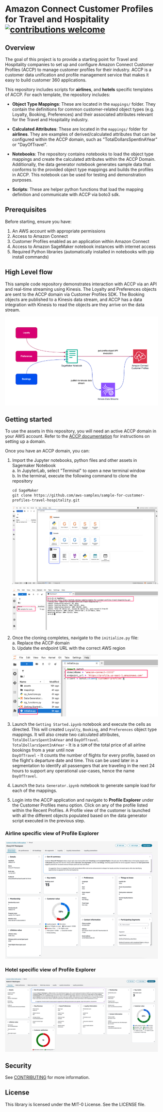 # Amazon Connect Customer Profiles for Travel and Hospitality  [![contributions welcome](https://img.shields.io/badge/contributions-welcome-brightgreen.svg?style=flat)](https://github.com/dwyl/esta/issues)

## Overview

The goal of this project is to provide a starting point for Travel and Hospitality companies to set up and configure Amazon Connect Customer Profiles (ACCP) to manage customer profiles for their industry. ACCP is a customer data unification and profile management service that makes it easy to build customer 360 applications.

This repository includes scripts for **airlines**, and **hotels** specific templates of ACCP. For each template, the repository includes:

- **Object Type Mappings**: These are located in the `mappings/` folder. They contain the definitions for common customer-related object types (e.g. Loyalty, Booking, Preferences) and their associated attributes relevant for the Travel and Hospitality industry.

- **Calculated Attributes**: These are located in the `mappings/` folder for **airlines**. They are examples of derived/calculated attributes that can be configured within the ACCP domain, such as "TotalDollarsSpentInAYear" or "DayOfTravel".

- **Notebooks**: The repository contains notebooks to load the object type mappings and create the calculated attributes within the ACCP Domain. Additionally, the data generator notebook generates sample data that conforms to the provided object type mappings and builds the profiles in ACCP. This notebook can be used for testing and demonstration purposes.

- **Scripts**: These are helper python functions that load the mapping definition and communicate with ACCP via boto3 sdk.

## Prerequisites

Before starting, ensure you have:

1. An AWS account with appropriate permissions
1. Access to Amazon Connect
2. Customer Profiles enabled as an application within Amazon Connect
1. Access to Amazon SageMaker notebook instances with internet access
1. Required Python libraries (automatically installed in notebooks with pip install commands)

## High Level flow

This sample code repository demonstrates interaction with ACCP via an API and real-time streaming using Kinesis. The Loyalty and Preferences objects are sent to the ACCP domain via Customer Profiles SDK. The Booking objects are published to a Kinesis data stream, and ACCP has a data integration with Kinesis to read the objects are they arrive on the data stream.

![architecture](assets/arch.png)

## Getting started

To use the assets in this repository, you will need an active ACCP domain in your AWS account. Refer to the [ACCP documentation](https://docs.aws.amazon.com/customerprofiles/latest/APIReference/Welcome.html) for instructions on setting up a domain.

Once you have an ACCP domain, you can:

1. Import the Jupyter notebooks, python files and other assets in Sagemaker Notebook <br />
	 a. In JupyterLab, select "Terminal" to open a new terminal window <br /> 
	 b. In the terminal, execute the following command to clone the repository <br />
	 ```
	 cd SageMaker
	 git clone https://github.com/aws-samples/sample-for-customer-profiles-travel-hospitality.git
	 ```
	 
	![terminal](assets/terminal.png)  
	  
	  
	![terminal](assets/git_clone.png)
			
2. Once the cloning completes, navigate to the `initialize.py` file:<br />
	a. Replace the ACCP domain <br />
	b. Update the endpoint URL with the correct AWS region
	
	![initialize.py](assets/initialize_py.png)

3. Launch the `Getting Started.ipynb` notebook and execute the cells as directed. This will created `Loyalty`, `Booking`, and `Preferences` object type mappings. It will also create two calculated attributes, `TotalDollarsSpentInAYear` and `DayOfTravel`. <br />
	`TotalDollarsSpentInAYear` - It is a `SUM` of the total price of all airline bookings from a year until now <br />
	`DayOfTravel` - It counts the number of flights for every profile, based on the flight's departure date and time. This can be used later in a segmentation to identify all passengers that are traveling in the next 24 hours to support any operational use-cases, hence the name `DayOfTravel`.

4. Launch the `Data Generator.ipynb` notebook to generate sample load for each of the mappings.

5. Login into the ACCP application and navigate to **Profile Explorer** under the Customer Profiles menu option. Click on any of the profile listed within the Recent Profiles. A Profile view of the customer is launched with all the different objects populated based on the data generator script executed in the previous step.

### Airline specific view of Profile Explorer

![profile explorer](assets/profile_explorer.png)

### Hotel specific view of Profile Explorer

![hotel profile explorer](assets/hotel_profile_explorer.png)

## Security

See [CONTRIBUTING](CONTRIBUTING.md#security-issue-notifications) for more information.

## License

This library is licensed under the MIT-0 License. See the LICENSE file.
